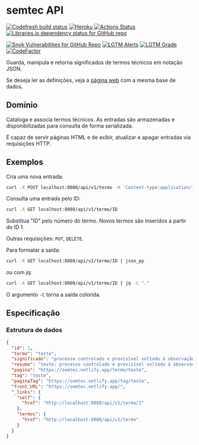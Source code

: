 # semtec API

[![Codefresh build status](https://g.codefresh.io/api/badges/pipeline/jultty_marketplace/semtec-api%2Fsemtec-pipeline?type=cf-2&key=eyJhbGciOiJIUzI1NiJ9.NjIxZjc2OGMyYzA5NTFkMzA1ZWJiZTJm.4uGYdVoYyeg7gS49SbXs4PDO9yITBrxCqcZ41dkFPXw)](https://hub.docker.com/r/jultty/semtec-api/tags)
[![Heroku](https://pyheroku-badge.herokuapp.com/?app=semtec&style=flat&path=/api/v1/termo)](https://semtec.herokuapp.com/)
[![Actions Status](https://github.com/jultty/semtec-api/actions/workflows/maven.yml/badge.svg)](https://github.com/jultty/semtec-api/actions/workflows/maven.yml)
[![Libraries.io dependency status for GitHub repo](https://img.shields.io/librariesio/github/jultty/semtec-api)](https://libraries.io/github/jultty/semtec-api)

[![Snyk Vulnerabilities for GitHub Repo](https://img.shields.io/snyk/vulnerabilities/github/jultty/semtec-api)](https://snyk.io/test/github/jultty/semtec-api)
[![LGTM Alerts](https://img.shields.io/lgtm/alerts/github/jultty/semtec-api?label=alerts&logo=lgtm)](https://lgtm.com/projects/g/jultty/semtec-api/?mode=list)
[![LGTM Grade](https://img.shields.io/lgtm/grade/java/github/jultty/semtec-api?label=java&logo=lgtm)](https://lgtm.com/projects/g/jultty/semtec-api/context:java)
[![CodeFactor](https://www.codefactor.io/repository/github/jultty/semtec-api/badge)](https://www.codefactor.io/repository/github/jultty/semtec-api)

Guarda, manipula e retorna significados de termos técnicos em notação JSON.

Se deseja ler as definições, veja a [página web](https://semtec.netlify.app)
com a mesma base de dados.

## Domínio

Cataloga e associa termos técnicos. As entradas são armazenadas
e disponibilizadas para consulta de forma serializada.

É capaz de servir páginas HTML e de exibir, atualizar
e apagar entradas via requisições HTTP.

## Exemplos

Cria uma nova entrada:
```bash
curl -X POST localhost:8080/api/v1/termo -H 'Content-type:application/json' -d '{"termo": "interface", "significado": "media as trocas de informação entre componentes de um sistema"}'
```

Consulta uma entrada pelo ID:
```bash
curl -X GET localhost:8080/api/v1/termo/ID
```

Substitua "ID" pelo número do termo. 
Novos termos são inseridos a partir do ID 1.

Outras requisições: `PUT`, `DELETE`.

Para formatar a saída:
```bash
curl -X GET localhost:8080/api/v1/termo/ID | json_pp
```

ou com jq:

```bash
curl -X GET localhost:8080/api/v1/termo/ID | jq -C "."
```

O argumento `-C` torna a saída colorida.

## Especificação
### Estrutura de dados

```json
{
  "id": 1,
  "termo": "teste",
  "significado": "processo controlado e previsível voltado à observação, sem expectativa de sucesso",
  "resumo": "teste: processo controlado e previsível voltado à observação, sem expectativa de sucesso",
  "pagina": "https://semtec.netlify.app/termo/teste",
  "tag": "teste",
  "paginaTag": "https://semtec.netlify.app/tag/teste",
  "front_URL": "https://semtec.netlify.app/",
  "_links": {
    "self": {
      "href": "http://localhost:8080/api/v1/termo/1"
    },
    "termos": {
      "href": "http://localhost:8080/api/v1/termo"
    }
  }
}
```
